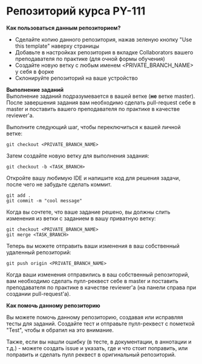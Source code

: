 Репозиторий курса PY-111
=

**Как пользоваться данным репозиторием?**

- Сделайте копию данного репозитория, нажав зеленую кнопку "Use this template" наверху страницы
- Добавьте в настройках репозитория в вкладке Collaborators вашего преподавателя по практике (для очной формы обучения)
- Создайте новую ветку с любым именем <PRIVATE_BRANCH_NAME> у себя в форке
- Склонируйте репозиторий на ваше устройство

**Выполнение заданий**  
Выполнение заданий подразумевается в вашей ветке (**не** ветке master). После завершения задания вам необходимо сделать pull-request себе в master и поставить вашего преподавателя по практике в качестве reviewer'а.

Выполните следующий шаг, чтобы переключиться к вашей личной ветке:

```
git checkout <PRIVATE_BRANCH_NAME>
```

Затем создайте новую ветку для выполнения задания:

```
git checkout -b <TASK_BRANCH>
```

Откройте вашу любимую IDE и напишите код для решения задачи, после чего не забудьте сделать коммит.

```
git add .
git commit -m "cool message"
```

Когда вы сочтете, что ваше задание решено, вы должны слить изменения из ветки с заданием в вашу приватную ветку:

```
git checkout <PRIVATE_BRANCH_NAME>
git merge <TASK_BRANCH>
```

Теперь вы можете отправить ваши изменения в ваш собственный удаленный репозиторий:
 
```
git push origin <PRIVATE_BRANCH_NAME>
```

Когда ваши изменения отправились в ваш собственный репозиторий, вам необходимо сделать пулл-реквест себе в master и поставить преподавателя по практике в качестве reviewer'а (на панели справа при создании pull-request'а).

**Как помочь данному репозиторию**

Вы можете помочь данному репозиторию, создавая или исправляя тесты для заданий. Создайте тест и отправьте пулл-реквест с пометкой "Test", чтобы я обратил на это внимание.

Также, если вы нашли ошибку (в тесте, в документации, в аннотации и т.д.) - можете создать issue и указать, где и что стоит поправить, или поправить и сделать пулл реквест в оригинальный репозиторий.

